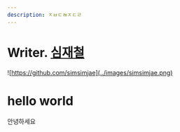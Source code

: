 ```yaml
---
description: ㅈㅂㄷㄼㅈㄷㄹ
---
```


# Writer. [심재철](https://github.com/simsimjae)

![https://github.com/simsimjae](../images/simsimjae.png)

# hello world

안녕하세요
